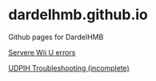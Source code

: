 # dardelhmb.github.io
Github pages for DardelHMB

[Servere Wii U errors](https://dardelhmb.github.io/wiiuerrorinfo/)

[UDPIH Troubleshooting (incomplete)](https://dardelhmb.github.io/udpih-troubleshooting-guide/#/)
